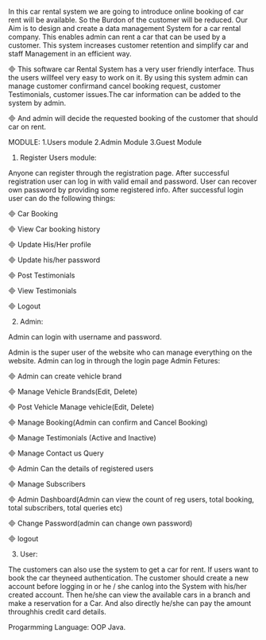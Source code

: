 In this car rental system we are going to introduce online booking of car rent will be available. So the Burdon of the customer will be reduced. Our Aim is to design and create a data management System for a car rental company. This enables admin can rent a car that can be used by a customer. This system increases customer retention and simplify car and staff Management in an efficient way.

 This software car Rental System has a very user friendly interface. Thus the users willfeel very easy to work on it. By using this system admin can manage customer confirmand cancel booking request, customer Testimonials, customer issues.The car information can be added to the system by admin.

 And admin will decide the requested booking of the customer that should car on rent.

MODULE: 1.Users module 2.Admin Module 3.Guest Module

1. Register Users module:

Anyone can register through the registration page. After successful registration user can log in with valid email and password. User can recover own password by providing some registered info. After successful login user can do the following things:

 Car Booking

 View Car booking history

 Update His/Her profile

 Update his/her password

 Post Testimonials

 View Testimonials

 Logout

2. Admin:

Admin can login with username and password.

Admin is the super user of the website who can manage everything on the website. Admin can log in through the login page Admin Fetures:

 Admin can create vehicle brand

 Manage Vehicle Brands(Edit, Delete)

 Post Vehicle Manage vehicle(Edit, Delete)

 Manage Booking(Admin can confirm and Cancel Booking)

 Manage Testimonials (Active and Inactive)

 Manage Contact us Query

 Admin Can the details of registered users

 Manage Subscribers

 Admin Dashboard(Admin can view the count of reg users, total booking, total subscribers, total queries etc)

 Change Password(admin can change own password)

 logout

3. User:

The customers can also use the system to get a car for rent. If users want to book the car theyneed authentication. The customer should create a new account before logging in or he / she canlog into the System with his/her created account. Then he/she can view the available cars in a branch and make a reservation for a Car. And also directly he/she can pay the amount throughhis credit card details.

Progarmming Language: OOP Java.
